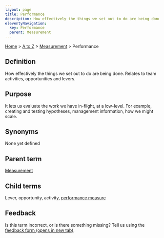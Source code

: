 ```yaml
---
layout: page
title: Performance
description: How effectively the things we set out to do are being done. Relates to team activities, opportunities and levers.
eleventyNavigation:
  key: Performance
  parent: Measurement
---
```

[Home](/) > [A to Z](/a-to-z/) > [Measurement](/a-to-z/measurement) > Performance

## Definition

How effectively the things we set out to do are being done. Relates to team activities, opportunities and levers.

## Purpose

It lets us evaluate the work we have in-flight, at a low-level. For example, creating and testing hypotheses, management information, how we might scale.

## Synonyms

None yet defined

## Parent term

[Measurement](/a-to-z/measurement)

## Child terms

Lever, opportunity, activity, [performance measure](/a-to-z/performance-measure)

## Feedback

Is this term incorrect, or is there something missing? Tell us using the <a href=" https://forms.office.com/Pages/ResponsePage.aspx?id=DpxP-knna0i8NIr6EGM3VnGGqao7aCRJpUj9ujjADTdUM1JPNkEwRUdJUVpLQjhCMVZVQklDRDVHRC4u" target="_blank">feedback form (opens in new tab)</a>.
